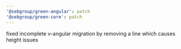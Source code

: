 ```yaml
---
'@sebgroup/green-angular': patch
'@sebgroup/green-core': patch
---
```


fixed incomplete v-angular migration by removing a line which causes height issues

